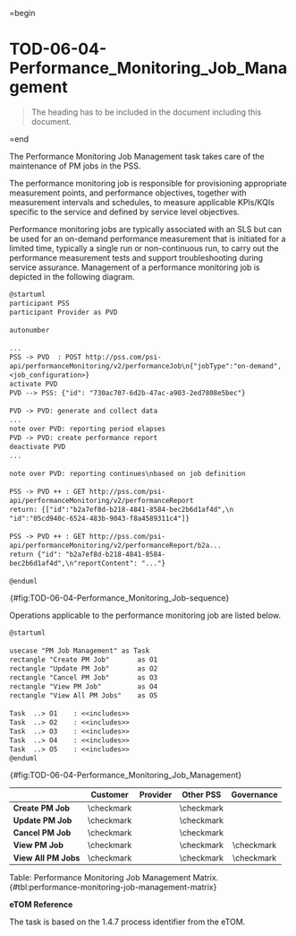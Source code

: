 =begin

# TOD-06-04-Performance_Monitoring_Job_Management

> The heading has to be included in the document including this document.

=end

The Performance Monitoring Job Management task takes care of the maintenance of PM jobs in the PSS.

The performance monitoring job is responsible for provisioning appropriate measurement points, and performance objectives, together with measurement intervals and schedules, to measure applicable KPIs/KQIs specific to the service and defined by service level objectives.

Performance monitoring jobs are typically associated with an SLS but can be used for an on-demand performance measurement that is initiated for a limited time, typically a single run or non-continuous run, to carry out the performance measurement tests and support troubleshooting during service assurance.
Management of a performance monitoring job is depicted in the following diagram.

```plantuml
@startuml
participant PSS
participant Provider as PVD

autonumber

...
PSS -> PVD  : POST http://pss.com/psi-api/performanceMonitoring/v2/performanceJob\n{"jobType":"on-demand",<job_configuration>}
activate PVD
PVD --> PSS: {"id": "730ac707-6d2b-47ac-a903-2ed7808e5bec"}

PVD -> PVD: generate and collect data
...
note over PVD: reporting period elapses
PVD -> PVD: create performance report
deactivate PVD
...

note over PVD: reporting continues\nbased on job definition

PSS -> PVD ++ : GET http://pss.com/psi-api/performanceMonitoring/v2/performanceReport
return: {["id":"b2a7ef8d-b218-4841-8584-bec2b6d1af4d",\n "id":"05cd940c-6524-483b-9043-f8a4589311c4"]}

PSS -> PVD ++ : GET http://pss.com/psi-api/performanceMonitoring/v2/performanceReport/b2a...
return {"id": "b2a7ef8d-b218-4841-8584-bec2b6d1af4d",\n"reportContent": "..."}

@enduml
```

![**TOD-06-04**: Performance Monitoring Job Sequence](../../common/pixel.png){#fig:TOD-06-04-Performance_Monitoring_Job-sequence}

Operations applicable to the performance monitoring job are listed below.

```plantuml
@startuml

usecase "PM Job Management" as Task
rectangle "Create PM Job"       as O1
rectangle "Update PM Job"       as O2
rectangle "Cancel PM Job"       as O3
rectangle "View PM Job"	        as O4
rectangle "View All PM Jobs"    as O5

Task  ..> O1    : <<includes>>
Task  ..> O2    : <<includes>>
Task  ..> O3    : <<includes>>
Task  ..> O4    : <<includes>>
Task  ..> O5    : <<includes>>
@enduml
```

![**TOD-06-04**: Performance Monitoring Job Management](../../common/pixel.png){#fig:TOD-06-04-Performance_Monitoring_Job_Management}

|                      |  Customer  |  Provider  | Other PSS  | Governance |
|----------------------|:----------:|:----------:|:----------:|:----------:|
| **Create PM Job**    | \checkmark |            | \checkmark |            |
| **Update PM Job**    | \checkmark |            | \checkmark |            |
| **Cancel PM Job**    | \checkmark |            | \checkmark |            |
| **View PM Job**      | \checkmark |            | \checkmark | \checkmark |
| **View All PM Jobs** | \checkmark |            | \checkmark | \checkmark |

Table: Performance Monitoring Job Management Matrix. {#tbl:performance-monitoring-job-management-matrix}

**eTOM Reference**

The task is based on the 1.4.7 process identifier from the eTOM.
